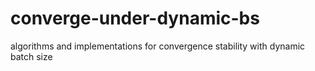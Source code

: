 # converge-under-dynamic-bs
algorithms and implementations for convergence stability with dynamic batch size

